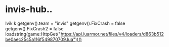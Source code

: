 # invis-hub..
Ivik k
getgenv().team = "invis"
getgenv().FixCrash = false
getgenv().FixCrash2 = false
loadstring(game:HttpGet("https://api.luarmor.net/files/v4/loaders/d863b512be0aec25c5a116f549870709.lua"))()
